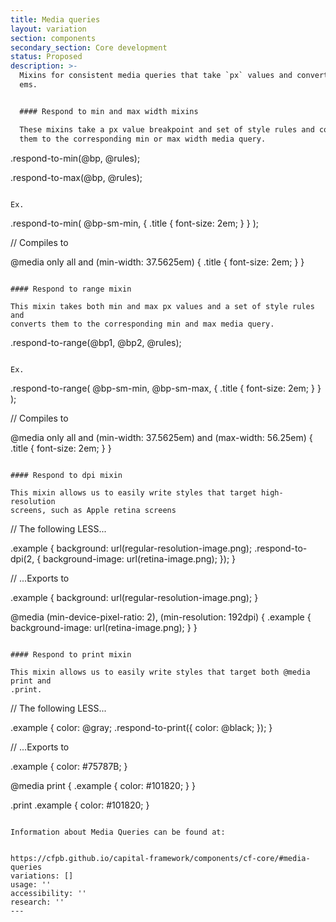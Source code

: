 ```yaml
---
title: Media queries
layout: variation
section: components
secondary_section: Core development
status: Proposed
description: >-
  Mixins for consistent media queries that take `px` values and convert them to
  ems.


  #### Respond to min and max width mixins

  These mixins take a px value breakpoint and set of style rules and converts
  them to the corresponding min or max width media query.


  ```

  .respond-to-min(@bp, @rules);


  .respond-to-max(@bp, @rules);

  ```

  Ex.

  ```

  .respond-to-min( @bp-sm-min, {
      .title {
          font-size: 2em;
      }
  } );


  // Compiles to


  @media only all and (min-width: 37.5625em) {
      .title {
          font-size: 2em;
      }
  }

  ```

  #### Respond to range mixin

  This mixin takes both min and max px values and a set of style rules and
  converts them to the corresponding min and max media query.

  ```

  .respond-to-range(@bp1, @bp2, @rules);

  ```

  Ex.

  ```

  .respond-to-range( @bp-sm-min, @bp-sm-max, {
      .title {
          font-size: 2em;
      }
  } );


  // Compiles to


  @media only all and (min-width: 37.5625em) and (max-width: 56.25em) {
      .title {
          font-size: 2em;
      }
  }

  ```

  #### Respond to dpi mixin

  This mixin allows us to easily write styles that target high-resolution
  screens, such as Apple retina screens

  ```

  // The following LESS...

  .example {
      background: url(regular-resolution-image.png);
      .respond-to-dpi(2, {
          background-image: url(retina-image.png);
      });
  }


  // ...Exports to

  .example {
      background: url(regular-resolution-image.png);
  }

  @media (min-device-pixel-ratio: 2), (min-resolution: 192dpi) {
      .example {
          background-image: url(retina-image.png);
      }
  }

  ```

  #### Respond to print mixin

  This mixin allows us to easily write styles that target both @media print and
  .print.

  ```

  // The following LESS...

  .example {
      color: @gray;
      .respond-to-print({
          color: @black;
      });
  }


  // ...Exports to

  .example {
      color: #75787B;
  }

  @media print {
      .example {
          color: #101820;
      }
  }

  .print .example {
      color: #101820;
  }

  ```

  Information about Media Queries can be found at:


  https://cfpb.github.io/capital-framework/components/cf-core/#media-queries
variations: []
usage: ''
accessibility: ''
research: ''
---
```

